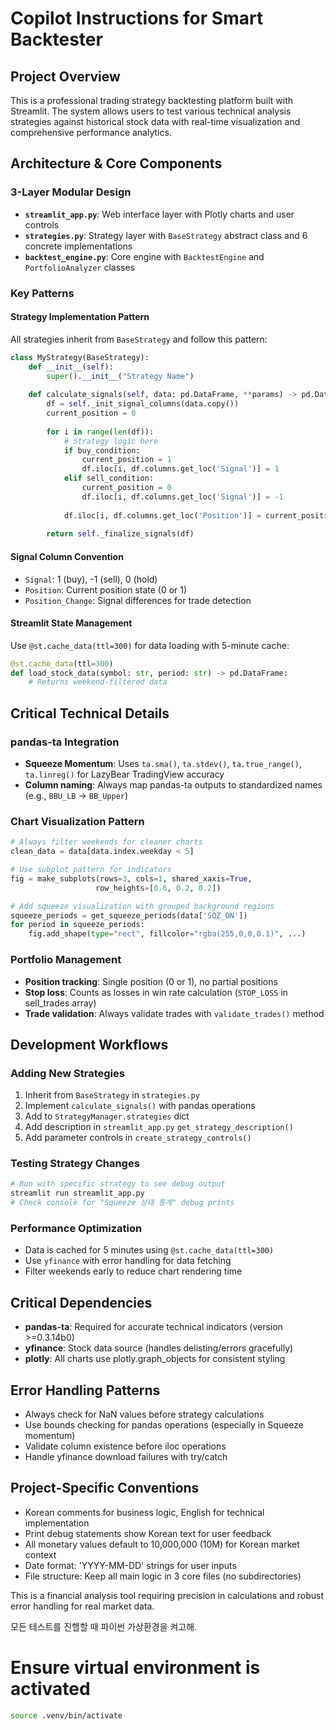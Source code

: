 # Copilot Instructions for Smart Backtester

## Project Overview
This is a professional trading strategy backtesting platform built with Streamlit. The system allows users to test various technical analysis strategies against historical stock data with real-time visualization and comprehensive performance analytics.

## Architecture & Core Components

### 3-Layer Modular Design
- **`streamlit_app.py`**: Web interface layer with Plotly charts and user controls
- **`strategies.py`**: Strategy layer with `BaseStrategy` abstract class and 6 concrete implementations
- **`backtest_engine.py`**: Core engine with `BacktestEngine` and `PortfolioAnalyzer` classes

### Key Patterns

#### Strategy Implementation Pattern
All strategies inherit from `BaseStrategy` and follow this pattern:
```python
class MyStrategy(BaseStrategy):
    def __init__(self):
        super().__init__("Strategy Name")
    
    def calculate_signals(self, data: pd.DataFrame, **params) -> pd.DataFrame:
        df = self._init_signal_columns(data.copy())
        current_position = 0
        
        for i in range(len(df)):
            # Strategy logic here
            if buy_condition:
                current_position = 1
                df.iloc[i, df.columns.get_loc('Signal')] = 1
            elif sell_condition:
                current_position = 0
                df.iloc[i, df.columns.get_loc('Signal')] = -1
            
            df.iloc[i, df.columns.get_loc('Position')] = current_position
        
        return self._finalize_signals(df)
```

#### Signal Column Convention
- `Signal`: 1 (buy), -1 (sell), 0 (hold)
- `Position`: Current position state (0 or 1)
- `Position_Change`: Signal differences for trade detection

#### Streamlit State Management
Use `@st.cache_data(ttl=300)` for data loading with 5-minute cache:
```python
@st.cache_data(ttl=300)
def load_stock_data(symbol: str, period: str) -> pd.DataFrame:
    # Returns weekend-filtered data
```

## Critical Technical Details

### pandas-ta Integration
- **Squeeze Momentum**: Uses `ta.sma()`, `ta.stdev()`, `ta.true_range()`, `ta.linreg()` for LazyBear TradingView accuracy
- **Column naming**: Always map pandas-ta outputs to standardized names (e.g., `BBU_LB` → `BB_Upper`)

### Chart Visualization Pattern
```python
# Always filter weekends for cleaner charts
clean_data = data[data.index.weekday < 5]

# Use subplot pattern for indicators
fig = make_subplots(rows=3, cols=1, shared_xaxis=True, 
                   row_heights=[0.6, 0.2, 0.2])

# Add squeeze visualization with grouped background regions
squeeze_periods = get_squeeze_periods(data['SQZ_ON'])
for period in squeeze_periods:
    fig.add_shape(type="rect", fillcolor="rgba(255,0,0,0.1)", ...)
```

### Portfolio Management
- **Position tracking**: Single position (0 or 1), no partial positions
- **Stop loss**: Counts as losses in win rate calculation (`STOP_LOSS` in sell_trades array)
- **Trade validation**: Always validate trades with `validate_trades()` method

## Development Workflows

### Adding New Strategies
1. Inherit from `BaseStrategy` in `strategies.py`
2. Implement `calculate_signals()` with pandas operations
3. Add to `StrategyManager.strategies` dict
4. Add description in `streamlit_app.py` `get_strategy_description()`
5. Add parameter controls in `create_strategy_controls()`

### Testing Strategy Changes
```bash
# Run with specific strategy to see debug output
streamlit run streamlit_app.py
# Check console for "Squeeze 상태 통계" debug prints
```

### Performance Optimization
- Data is cached for 5 minutes using `@st.cache_data(ttl=300)`
- Use `yfinance` with error handling for data fetching
- Filter weekends early to reduce chart rendering time

## Critical Dependencies
- **pandas-ta**: Required for accurate technical indicators (version >=0.3.14b0)
- **yfinance**: Stock data source (handles delisting/errors gracefully)
- **plotly**: All charts use plotly.graph_objects for consistent styling

## Error Handling Patterns
- Always check for NaN values before strategy calculations
- Use bounds checking for pandas operations (especially in Squeeze momentum)
- Validate column existence before iloc operations
- Handle yfinance download failures with try/catch

## Project-Specific Conventions
- Korean comments for business logic, English for technical implementation
- Print debug statements show Korean text for user feedback
- All monetary values default to 10,000,000 (10M) for Korean market context
- Date format: 'YYYY-MM-DD' strings for user inputs
- File structure: Keep all main logic in 3 core files (no subdirectories)

This is a financial analysis tool requiring precision in calculations and robust error handling for real market data.

모든 테스트를 진핼할 때 파이썬 가상환경을 켜고해.
# Ensure virtual environment is activated
```bash
source .venv/bin/activate
```